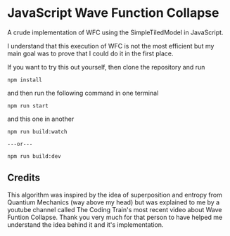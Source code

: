# JavaScript Wave Function Collapse

A crude implementation of WFC using the SimpleTiledModel in JavaScript.

I understand that this execution of WFC is not the most efficient but my main goal was to prove that I could do it in the first place.


If you want to try this out yourself, then clone the repository and run
```
npm install
```
and then run the following command in one terminal
```
npm run start
```
and this one in another
```
npm run build:watch

---or---

npm run build:dev
```

## Credits

This algorithm was inspired by the idea of superposition and entropy from Quantium Mechanics (way above my head) but was explained to me by a youtube channel called The Coding Train's most recent video about Wave Funtion Collapse. Thank you very much for that person to have helped me understand the idea behind it and it's implementation.
